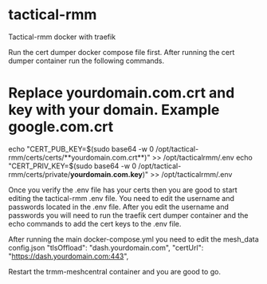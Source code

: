 # tactical-rmm
Tactical-rmm docker with traefik

Run the cert dumper docker compose file first.
After running the cert dumper container run the following commands.
# Replace **yourdomain.com.crt** and key with your domain. Example google.com.crt
echo "CERT_PUB_KEY=$(sudo base64 -w 0 /opt/tactical-rmm/certs/certs/**yourdomain.com.crt**)" >> /opt/tacticalrmm/.env
echo "CERT_PRIV_KEY=$(sudo base64 -w 0 /opt/tactical-rmm/certs/private/**yourdomain.com.key**)" >> /opt/tacticalrmm/.env

Once you verify the .env file has your certs then you are good to start editing the tactical-rmm .env file.
You need to edit the username and passwords located in the .env file.
After you edit the username and passwords you will need to run the traefik cert dumper container and the echo commands to add the cert keys to the .env file.

After running the main docker-compose.yml you need to edit the mesh_data config.json
"tlsOffload": "dash.yourdomain.com",
"certUrl": "https://dash.yourdomain.com:443",

Restart the trmm-meshcentral container and you are good to go.
